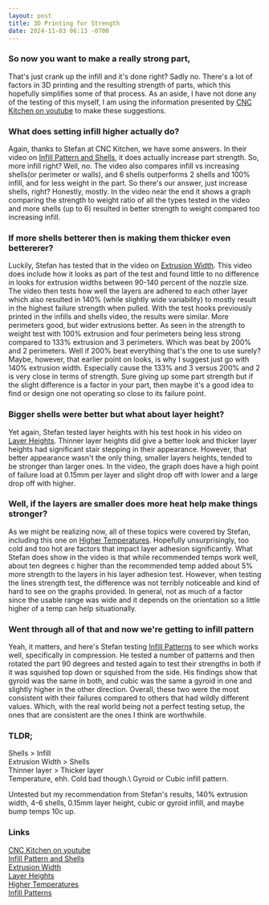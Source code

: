 ```yaml
---
layout: post
title: 3D Printing for Strength
date: 2024-11-03 06:13 -0700
---
```


### So now you want to make a really strong part,
That's just crank up the infill and it's done right? Sadly no. There's a lot of factors in 3D printing and the resulting strength of parts, which this hopefully simplifies some of that process. As an aside, I have not done any of the testing of this myself, I am using the information presented by [CNC Kitchen on youtube](https://www.youtube.com/@CNCKitchen) to make these suggestions. 

### What does setting infill higher actually do?
Again, thanks to Stefan at CNC Kitchen, we have some answers. In their video on [Infill Pattern and Shells](https://www.youtube.com/watch?v=AmEaNAwFSfI), it does actually increase part strength. So, more infill right? Well, no. The video also compares infill vs increasing shells(or perimeter or walls), and 6 shells outperforms 2 shells and 100% infill, and for less weight in the part. So there's our answer, just increase shells, right? Honestly, mostly. In the video near the end it shows a graph comparing the strength to weight ratio of all the types tested in the video and more shells (up to 6) resulted in better strength to weight compared too increasing infill. 

### If more shells betterer then is making them thicker even bettererer?
Luckily, Stefan has tested that in the video on [Extrusion Width](https://www.youtube.com/watch?v=9YaJ0wSKKHA). This video does include how it looks as part of the test and found little to no difference in looks for extrusion widths between 90-140 percent of the nozzle size. The video then tests how well the layers are adhered to each other layer which also resulted in 140% (while slightly wide variability) to mostly result in the highest failure strength when pulled. With the test hooks previously printed in the infills and shells video, the results were similar. More perimeters good, but wider extrusions better. As seen in the strength to weight test with 100% extrusion and four perimeters being less strong compared to 133% extrusion and 3 perimeters. Which was beat by 200% and 2 perimeters. Well if 200% beat everything that's the one to use surely? Maybe, however, that earlier point on looks, is why I suggest just go with 140% extrusion width. Especially cause the 133% and 3 versus 200% and 2 is very close in terms of strength. Sure giving up some part strength but if the slight difference is a factor in your part, then maybe it's a good idea to find or design one not operating so close to its failure point. 

### Bigger shells were better but what about layer height?
Yet again, Stefan tested layer heights with his test hook in his video on [Layer Heights](https://www.youtube.com/watch?v=fbSQvJJjw2Q). Thinner layer heights did give a better look and thicker layer heights had significant stair stepping in their appearance. However, that better appearance wasn't the only thing, smaller layers heights, tended to be stronger than larger ones. In the video, the graph does have a high point of failure load at 0.15mm per layer and slight drop off with lower and a large drop off with higher. 


### Well, if the layers are smaller does more heat help make things stronger?
As we might be realizing now, all of these topics were covered by Stefan, including this one on [Higher Temperatures](https://www.youtube.com/watch?v=M3bwJx8ZkMA). Hopefully unsurprisingly, too cold and too hot are factors that impact layer adhesion significantly. What Stefan does show in the video is that while recommended temps work well, about ten degrees c higher than the recommended temp added about 5% more strength to the layers in his layer adhesion test. However, when testing the lines strength test, the difference was not terribly noticeable and kind of hard to see on the graphs provided. In general, not as much of a factor since the usable range was wide and it depends on the orientation so a little higher of a temp can help situationally. 

### Went through all of that and now we're getting to infill pattern
Yeah, it matters, and here's Stefan testing [Infill Patterns](https://www.youtube.com/watch?v=upELI0HmzHc) to see which works well, specifically in compression. He tested a number of patterns and then rotated the part 90 degrees and tested again to test their strengths in both if it was squished top down or squished from the side. His findings show that gyroid was the same in both, and cubic was the same a gyroid in one and slightly higher in the other direction. Overall, these two were the most consistent with their failures compared to others that had wildly different values. Which, with the real world being not a perfect testing setup, the ones that are consistent are the ones I think are worthwhile. 

### TLDR;
Shells > Infill\
Extrusion Width > Shells\
Thinner layer > Thicker layer\
Temperature, ehh. Cold bad though.\ 
Gyroid or Cubic infill pattern.

Untested but my recommendation from Stefan's results, 140% extrusion width, 4-6 shells, 0.15mm layer height, cubic or gyroid infill, and maybe bump temps 10c up. 

### Links
[CNC Kitchen on youtube](https://www.youtube.com/@CNCKitchen)\
[Infill Pattern and Shells](https://www.youtube.com/watch?v=AmEaNAwFSfI)\
[Extrusion Width](https://www.youtube.com/watch?v=9YaJ0wSKKHA)\
[Layer Heights](https://www.youtube.com/watch?v=fbSQvJJjw2Q)\
[Higher Temperatures](https://www.youtube.com/watch?v=M3bwJx8ZkMA)\
[Infill Patterns](https://www.youtube.com/watch?v=upELI0HmzHc)